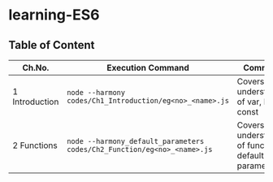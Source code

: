# learning-ES6

## Table of Content
|Ch.No.|Execution Command|Comments|
|------|-----------------|--------|
|1 Introduction|```node --harmony codes/Ch1_Introduction/eg<no>_<name>.js```|Covers the understanding of var, let and const|
|2 Functions|```node --harmony_default_parameters codes/Ch2_Function/eg<no>_<name>.js```|Covers the understanding of function & default parameters|

